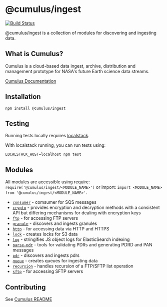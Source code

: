 # @cumulus/ingest

[![Build Status](https://travis-ci.org/nasa/cumulus.svg?branch=master)](https://travis-ci.org/nasa/cumulus)

@cumulus/ingest is a collection of modules for discovering and ingesting data.

## What is Cumulus?

Cumulus is a cloud-based data ingest, archive, distribution and management prototype for NASA's future Earth science data streams.

[Cumulus Documentation](https://nasa.github.io/cumulus)

## Installation

```
npm install @cumulus/ingest
```

## Testing

Running tests locally requires [localstack](https://github.com/localstack/localstack).

With localstack running, you can run tests using:

```
LOCALSTACK_HOST=localhost npm test
```

## Modules

All modules are accessible using require: `require('@cumulus/ingest/<MODULE_NAME>')` or import: `import <MODULE_NAME> from '@cumulus/ingest/<MODULE_NAME>'`.

- [`consumer`](./consumer.js) - comsumer for SQS messages
- [`crypto`](./crypto.js) - provides encryption and decryption methods with a consistent API but differing mechanisms for dealing with encryption keys
- [`ftp`](./ftp.js) - for accessing FTP servers
- [`granule`](./granule.js) - discovers and ingests granules
- [`http`](./http.js) - for accessing data via HTTP and HTTPS
- [`lock`](./lock.js) - creates locks for S3 data
- [`log`](./log.js) - stringifies JS object logs for ElasticSearch indexing
- [`parse-pdr`](./parse-pdr.js) - tools for validating PDRs and generating PDRD and PAN messages
- [`pdr`](./pdr.js) - discovers and ingests pdrs
- [`queue`](./queue.js) - creates queues for ingesting data
- [`recursion`](./recursion.js) - handles recursion of a FTP/SFTP list operation
- [`sftp`](./sftp.js) - for accessing SFTP servers

## Contributing

See [Cumulus README](https://github.com/nasa/cumulus/blob/master/README.md#installing-and-deploying)
